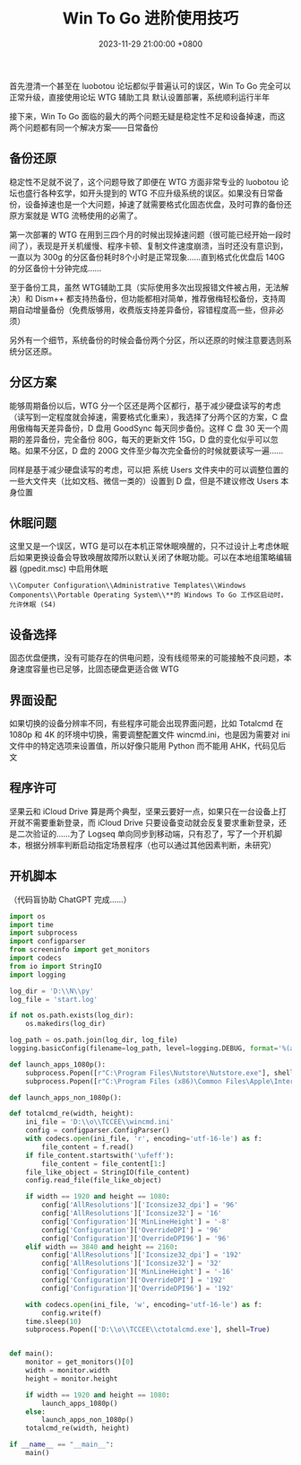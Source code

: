﻿---
layout: post
title: "Win To Go 进阶使用技巧"
date: 2023-11-29 21:00:00 +0800
categories: 工具二三
tags:
    - WTG
---



首先澄清一个甚至在 luobotou 论坛都似乎普遍认可的误区，Win To Go 完全可以正常升级，直接使用论坛 WTG 辅助工具 默认设置部署，系统顺利运行半年

接下来，Win To Go 面临的最大的两个问题无疑是稳定性不足和设备掉速，而这两个问题都有同一个解决方案——日常备份

<!-- more -->

## 备份还原

稳定性不足就不说了，这个问题导致了即便在 WTG 方面非常专业的  luobotou 论坛也盛行各种玄学，如开头提到的 WTG 不应升级系统的误区。如果没有日常备份，设备掉速也是一个大问题，掉速了就需要格式化固态优盘，及时可靠的备份还原方案就是 WTG 流畅使用的必需了。

第一次部署的 WTG 在用到三四个月的时候出现掉速问题（很可能已经开始一段时间了），表现是开关机缓慢、程序卡顿、复制文件速度崩溃，当时还没有意识到，一直以为 300g 的分区备份耗时8个小时是正常现象……直到格式化优盘后 140G 的分区备份十分钟完成……

至于备份工具，虽然 WTG辅助工具（实际使用多次出现报错文件被占用，无法解决）和 Dism++ 都支持热备份，但功能都相对简单，推荐傲梅轻松备份，支持周期自动增量备份（免费版够用，收费版支持差异备份，容错程度高一些，但非必须）

另外有一个细节，系统备份的时候会备份两个分区，所以还原的时候注意要选则系统分区还原。

## 分区方案

能够周期备份以后，WTG 分一个区还是两个区都行，基于减少硬盘读写的考虑（读写到一定程度就会掉速，需要格式化重来），我选择了分两个区的方案，C 盘用傲梅每天差异备份，D 盘用 GoodSync 每天同步备份。这样 C 盘 30 天一个周期的差异备份，完全备份 80G，每天的更新文件 15G，D 盘的变化似乎可以忽略。如果不分区，D 盘的 200G 文件至少每次完全备份的时候就要读写一遍……

同样是基于减少硬盘读写的考虑，可以把 系统 Users 文件夹中的可以调整位置的一些大文件夹（比如文档、微信一类的）设置到 D 盘，但是不建议修改 Users 本身位置

## 休眠问题

这里又是一个误区，WTG 是可以在本机正常休眠唤醒的，只不过设计上考虑休眠后如果更换设备会导致唤醒故障所以默认关闭了休眠功能。可以在本地组策略编辑器 (gpedit.msc) 中启用休眠

`\\Computer Configuration\\Administrative Templates\\Windows Components\\Portable Operating System\\**的 Windows To Go 工作区启动时，允许休眠 (S4) `

## 设备选择

固态优盘便携，没有可能存在的供电问题，没有线缆带来的可能接触不良问题，本身速度容量也已足够，比固态硬盘更适合做 WTG

## 界面设配

如果切换的设备分辨率不同，有些程序可能会出现界面问题，比如 Totalcmd 在 1080p 和 4K 的环境中切换，需要调整配置文件 wincmd.ini，也是因为需要对 ini 文件中的特定选项来设置值，所以好像只能用 Python 而不能用 AHK，代码见后文

## 程序许可

坚果云和 iCloud Drive 算是两个典型，坚果云要好一点，如果只在一台设备上打开就不需要重新登录，而  iCloud Drive 只要设备变动就会反复要求重新登录，还是二次验证的……为了 Logseq 单向同步到移动端，只有忍了，写了一个开机脚本，根据分辨率判断启动指定场景程序（也可以通过其他因素判断，未研究）

## 开机脚本

（代码盲协助 ChatGPT 完成……）

```python
import os
import time
import subprocess
import configparser
from screeninfo import get_monitors
import codecs
from io import StringIO
import logging

log_dir = 'D:\\N\\py'
log_file = 'start.log'

if not os.path.exists(log_dir):
    os.makedirs(log_dir)

log_path = os.path.join(log_dir, log_file)
logging.basicConfig(filename=log_path, level=logging.DEBUG, format='%(asctime)s - %(levelname)s - %(message)s')

def launch_apps_1080p():
    subprocess.Popen([r"C:\Program Files\Nutstore\Nutstore.exe"], shell=True)
    subprocess.Popen([r"C:\Program Files (x86)\Common Files\Apple\Internet Services\iCloudDrive.exe"], shell=True)

def launch_apps_non_1080p():

def totalcmd_re(width, height):
    ini_file = 'D:\\o\\TCCEE\\wincmd.ini'
    config = configparser.ConfigParser()
    with codecs.open(ini_file, 'r', encoding='utf-16-le') as f:
        file_content = f.read()
    if file_content.startswith('\ufeff'):
        file_content = file_content[1:]
    file_like_object = StringIO(file_content)
    config.read_file(file_like_object)

    if width == 1920 and height == 1080:
        config['AllResolutions']['Iconsize32_dpi'] = '96'
        config['AllResolutions']['Iconsize32'] = '16'
        config['Configuration']['MinLineHeight'] = '-8'
        config['Configuration']['OverrideDPI'] = '96'
        config['Configuration']['OverrideDPI96'] = '96'
    elif width == 3840 and height == 2160:
        config['AllResolutions']['Iconsize32_dpi'] = '192'
        config['AllResolutions']['Iconsize32'] = '32'
        config['Configuration']['MinLineHeight'] = '-16'
        config['Configuration']['OverrideDPI'] = '192'
        config['Configuration']['OverrideDPI96'] = '192'

    with codecs.open(ini_file, 'w', encoding='utf-16-le') as f:
        config.write(f)
    time.sleep(10)
    subprocess.Popen(['D:\\o\\TCCEE\\ctotalcmd.exe'], shell=True)


def main():
    monitor = get_monitors()[0]
    width = monitor.width
    height = monitor.height

    if width == 1920 and height == 1080:
        launch_apps_1080p()
    else:
        launch_apps_non_1080p()
    totalcmd_re(width, height)

if __name__ == "__main__":
    main()

```













